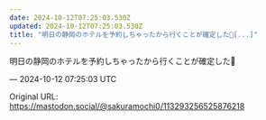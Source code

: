 ```yaml
---
date: 2024-10-12T07:25:03.530Z
updated: 2024-10-12T07:25:03.530Z
title: "明日の静岡のホテルを予約しちゃったから行くことが確定した🗻[...]"
---
```


<p>明日の静岡のホテルを予約しちゃったから行くことが確定した🗻</p>

&mdash; 2024-10-12 07:25:03 UTC

Original URL: https://mastodon.social/@sakuramochi0/113293256525876218
